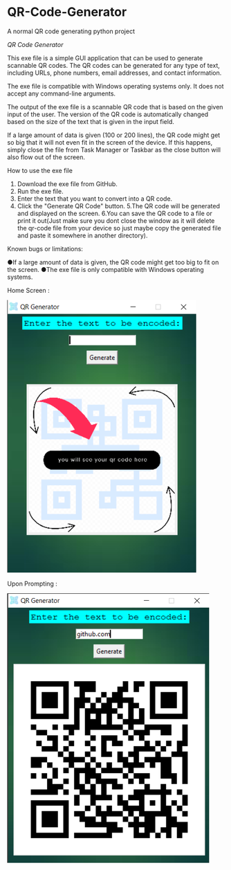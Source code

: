 # QR-Code-Generator
A normal QR code generating python project

*QR Code Generator*

This exe file is a simple GUI application that can be used to generate scannable QR codes. The QR codes can be generated for any type of text, including URLs, phone numbers, email addresses, and contact information.

The exe file is compatible with Windows operating systems only. It does not accept any command-line arguments.

The output of the exe file is a scannable QR code that is based on the given input of the user. The version of the QR code is automatically changed based on the size of the text that is given in the input field.

If a large amount of data is given (100 or 200 lines), the QR code might get so big that it will not even fit in the screen of the device. If this happens, simply close the file from Task Manager or Taskbar as the close button will also flow out of the screen.

How to use the exe file

1. Download the exe file from GitHub.
2. Run the exe file.
3. Enter the text that you want to convert into a QR code.
4. Click the "Generate QR Code" button.
5.The QR code will be generated and displayed on the screen.
6.You can save the QR code to a file or print it out(Just make sure you dont close the window as it will delete the qr-code file from your
device so just maybe copy the generated file and paste it somewhere in another directory).

Known bugs or limitations:

●If a large amount of data is given, the QR code might get too big to fit on the screen.
●The exe file is only compatible with Windows operating systems.

Home Screen :

![image](assets/homewindow.png)


Upon Prompting :

![image](assets/onprompt.png)

